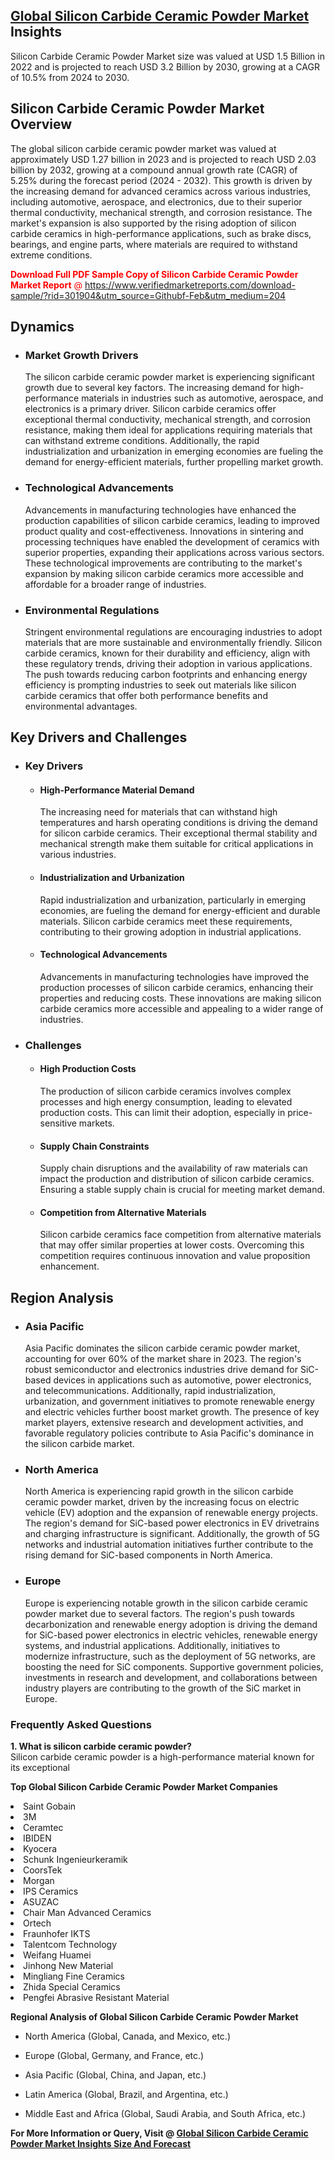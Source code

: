 <h2><a href="https://www.verifiedmarketreports.com/download-sample/?rid=301904&amp;utm_source=Githubf&amp;utm_medium=204" target="_blank">Global Silicon Carbide Ceramic Powder Market</a> Insights</h2><p>Silicon Carbide Ceramic Powder Market size was valued at USD 1.5 Billion in 2022 and is projected to reach USD 3.2 Billion by 2030, growing at a CAGR of 10.5% from 2024 to 2030.</p><p> <h2>Silicon Carbide Ceramic Powder Market Overview</h2> <p>The global silicon carbide ceramic powder market was valued at approximately USD 1.27 billion in 2023 and is projected to reach USD 2.03 billion by 2032, growing at a compound annual growth rate (CAGR) of 5.25% during the forecast period (2024 - 2032). This growth is driven by the increasing demand for advanced ceramics across various industries, including automotive, aerospace, and electronics, due to their superior thermal conductivity, mechanical strength, and corrosion resistance. The market's expansion is also supported by the rising adoption of silicon carbide ceramics in high-performance applications, such as brake discs, bearings, and engine parts, where materials are required to withstand extreme conditions. </p> <p><p><span class=""><span style="color: #ff0000;"><strong>Download Full PDF Sample Copy of Silicon Carbide Ceramic Powder Market Report</strong> @ </span><a href="https://www.verifiedmarketreports.com/download-sample/?rid=301904&amp;utm_source=Githubf-Feb&amp;utm_medium=204" target="_blank">https://www.verifiedmarketreports.com/download-sample/?rid=301904&amp;utm_source=Githubf-Feb&amp;utm_medium=204</a></span></p></p> <h2>Dynamics</h2> <ul> <li><h3>Market Growth Drivers</h3> <p>The silicon carbide ceramic powder market is experiencing significant growth due to several key factors. The increasing demand for high-performance materials in industries such as automotive, aerospace, and electronics is a primary driver. Silicon carbide ceramics offer exceptional thermal conductivity, mechanical strength, and corrosion resistance, making them ideal for applications requiring materials that can withstand extreme conditions. Additionally, the rapid industrialization and urbanization in emerging economies are fueling the demand for energy-efficient materials, further propelling market growth. </p> </li> <li><h3>Technological Advancements</h3> <p>Advancements in manufacturing technologies have enhanced the production capabilities of silicon carbide ceramics, leading to improved product quality and cost-effectiveness. Innovations in sintering and processing techniques have enabled the development of ceramics with superior properties, expanding their applications across various sectors. These technological improvements are contributing to the market's expansion by making silicon carbide ceramics more accessible and affordable for a broader range of industries. </p> </li> <li><h3>Environmental Regulations</h3> <p>Stringent environmental regulations are encouraging industries to adopt materials that are more sustainable and environmentally friendly. Silicon carbide ceramics, known for their durability and efficiency, align with these regulatory trends, driving their adoption in various applications. The push towards reducing carbon footprints and enhancing energy efficiency is prompting industries to seek out materials like silicon carbide ceramics that offer both performance benefits and environmental advantages. </p> </li> </ul> <h2>Key Drivers and Challenges</h2> <ul> <li><h3>Key Drivers</h3> <ul> <li><h4>High-Performance Material Demand</h4> <p>The increasing need for materials that can withstand high temperatures and harsh operating conditions is driving the demand for silicon carbide ceramics. Their exceptional thermal stability and mechanical strength make them suitable for critical applications in various industries. </p> </li> <li><h4>Industrialization and Urbanization</h4> <p>Rapid industrialization and urbanization, particularly in emerging economies, are fueling the demand for energy-efficient and durable materials. Silicon carbide ceramics meet these requirements, contributing to their growing adoption in industrial applications. </p> </li> <li><h4>Technological Advancements</h4> <p>Advancements in manufacturing technologies have improved the production processes of silicon carbide ceramics, enhancing their properties and reducing costs. These innovations are making silicon carbide ceramics more accessible and appealing to a wider range of industries. </p> </li> </ul> </li> <li><h3>Challenges</h3> <ul> <li><h4>High Production Costs</h4> <p>The production of silicon carbide ceramics involves complex processes and high energy consumption, leading to elevated production costs. This can limit their adoption, especially in price-sensitive markets. </p> </li> <li><h4>Supply Chain Constraints</h4> <p>Supply chain disruptions and the availability of raw materials can impact the production and distribution of silicon carbide ceramics. Ensuring a stable supply chain is crucial for meeting market demand. </p> </li> <li><h4>Competition from Alternative Materials</h4> <p>Silicon carbide ceramics face competition from alternative materials that may offer similar properties at lower costs. Overcoming this competition requires continuous innovation and value proposition enhancement. </p> </li> </ul> </li> </ul> <h2>Region Analysis</h2> <ul> <li><h3>Asia Pacific</h3> <p>Asia Pacific dominates the silicon carbide ceramic powder market, accounting for over 60% of the market share in 2023. The region's robust semiconductor and electronics industries drive demand for SiC-based devices in applications such as automotive, power electronics, and telecommunications. Additionally, rapid industrialization, urbanization, and government initiatives to promote renewable energy and electric vehicles further boost market growth. The presence of key market players, extensive research and development activities, and favorable regulatory policies contribute to Asia Pacific's dominance in the silicon carbide market. </p> </li> <li><h3>North America</h3> <p>North America is experiencing rapid growth in the silicon carbide ceramic powder market, driven by the increasing focus on electric vehicle (EV) adoption and the expansion of renewable energy projects. The region's demand for SiC-based power electronics in EV drivetrains and charging infrastructure is significant. Additionally, the growth of 5G networks and industrial automation initiatives further contribute to the rising demand for SiC-based components in North America. </p> </li> <li><h3>Europe</h3> <p>Europe is experiencing notable growth in the silicon carbide ceramic powder market due to several factors. The region's push towards decarbonization and renewable energy adoption is driving the demand for SiC-based power electronics in electric vehicles, renewable energy systems, and industrial applications. Additionally, initiatives to modernize infrastructure, such as the deployment of 5G networks, are boosting the need for SiC components. Supportive government policies, investments in research and development, and collaborations between industry players are contributing to the growth of the SiC market in Europe. </p> </li> </ul> <h3>Frequently Asked Questions</h3> <p><strong>1. What is silicon carbide ceramic powder?</strong><br> Silicon carbide ceramic powder is a high-performance material known for its exceptional</p><p><strong>Top Global Silicon Carbide Ceramic Powder Market Companies</strong></p><div data-test-id=""><p><li>Saint Gobain</li><li> 3M</li><li> Ceramtec</li><li> IBIDEN</li><li> Kyocera</li><li> Schunk Ingenieurkeramik</li><li> CoorsTek</li><li> Morgan</li><li> IPS Ceramics</li><li> ASUZAC</li><li> Chair Man Advanced Ceramics</li><li> Ortech</li><li> Fraunhofer IKTS</li><li> Talentcom Technology</li><li> Weifang Huamei</li><li> Jinhong New Material</li><li> Mingliang Fine Ceramics</li><li> Zhida Special Ceramics</li><li> Pengfei Abrasive Resistant Material</li></p><div><strong>Regional Analysis of&nbsp;Global Silicon Carbide Ceramic Powder Market</strong></div><ul><li dir="ltr"><p dir="ltr">North America&nbsp;(Global, Canada, and Mexico, etc.)</p></li><li dir="ltr"><p dir="ltr">Europe (Global, Germany, and France, etc.)</p></li><li dir="ltr"><p dir="ltr">Asia Pacific&nbsp;(Global, China, and Japan, etc.)</p></li><li dir="ltr"><p dir="ltr">Latin America&nbsp;(Global, Brazil, and Argentina, etc.)</p></li><li dir="ltr">Middle East and Africa&nbsp;(Global, Saudi Arabia, and South Africa, etc.)</li></ul><p><strong>For More Information or Query, Visit @&nbsp;</strong><strong><a href="https://www.verifiedmarketreports.com/product/silicon-carbide-ceramic-powder-market/?utm_source=Githubf&amp;utm_medium=204" target="_blank">Global Silicon Carbide Ceramic Powder Market Insights Size And Forecast</a></strong></p></div>
